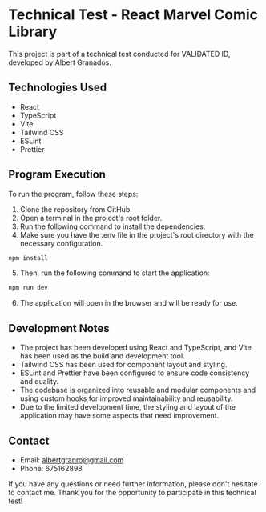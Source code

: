 # Technical Test - React Marvel Comic Library

This project is part of a technical test conducted for VALIDATED ID, developed by Albert Granados.

## Technologies Used
- React
- TypeScript
- Vite
- Tailwind CSS
- ESLint
- Prettier

## Program Execution
To run the program, follow these steps:

1. Clone the repository from GitHub.
2. Open a terminal in the project's root folder.
3. Run the following command to install the dependencies:
4. Make sure you have the .env file in the project's root directory with the necessary configuration.

````bash
npm install
````

5. Then, run the following command to start the application:

```bash
npm run dev
```

6. The application will open in the browser and will be ready for use.

## Development Notes
- The project has been developed using React and TypeScript, and Vite has been used as the build and development tool.
- Tailwind CSS has been used for component layout and styling.
- ESLint and Prettier have been configured to ensure code consistency and quality.
- The codebase is organized into reusable and modular components and using custom hooks for improved maintainability and reusability.
- Due to the limited development time, the styling and layout of the application may have some aspects that need improvement.

## Contact
- Email: albertgranro@gmail.com
- Phone: 675162898

If you have any questions or need further information, please don't hesitate to contact me. Thank you for the opportunity to participate in this technical test!
